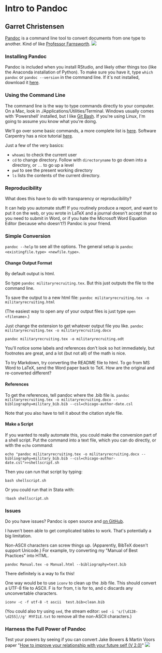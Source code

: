# Intro to Pandoc

## Garret Christensen

[Pandoc](http://pandoc.org/) is a command line tool to convert documents from one type to another. Kind of like [Professor Farnsworth](https://youtu.be/wGKxWatPkd0).
![](http://www.futurama-madhouse.net/bios/bioFarnsworth.jpg)

### Installing Pandoc

Pandoc is included when you install RStudio, and likely other things too (like the Anaconda installation of Python).
To make sure you have it, type `which pandoc` or `pandoc --version` in the command line. If it's not installed, download it [here](https://pandoc.org/installing.html).

### Using the Command Line
The command line is the way to type commands directly to your computer. On a Mac, look in ./Applications/Utilities/Terminal. Windows usually comes with 'Powershell' installed, but I like [Git Bash](https://git-scm.com/download/win).
If you're using Linux, I'm going to assume you know what you're doing.

We'll go over some basic commands, a more complete list is [here](https://lifehacker.com/5633909/who-needs-a-mouse-learn-to-use-the-command-line-for-almost-anything). Software Carpentry has a nice tutorial [here](http://swcarpentry.github.io/shell-novice/).

Just a few of the very basics:
* `whoami` to check the current user
* `cd` to change directory. Follow with `directoryname` to go down into a directory, or `..` to go up a level
* `pwd` to see the present working directory
* `ls` lists the contents of the current directory.

### Reproducibility
What does this have to do with transparency or reproducibility?

It can help you automate stuff! If you routinely produce a report, and want to put it on the web, or you wrote in LaTeX and a journal doesn't accept that so you need to submit in Word, or if you hate the Microsoft Word Equation Editor (because who doesn't?) Pandoc is your friend.

### Simple Conversion

`pandoc --help` to see all the options. The general setup is `pandoc <existingfile.type> <newfile.type>`.


#### Change Output Format
By default output is html.

So type `pandoc militaryrecruiting.tex`. But this just outputs the file to the command line.

To save the output to a new html file: `pandoc militaryrecruiting.tex -o militaryrecruiting.html`

(The easiest way to open any of your output files is just type `open <filename>`.)

Just change the extension to get whatever output file you like.
`pandoc militaryrecruiting.tex -o militaryrecruiting.docx`

`pandoc militaryrecruiting.tex -o militaryrecruiting.odt`

You'll notice some labels and references don't look so hot immediately, but footnotes are great, and a lot (but not all) of the math is nice.

To try Markdown, try converting the README file to html. To go from MS Word to LaTeX, send the Word paper back to TeX. How are the original and re-converted different?

#### References
To get the references, tell pandoc where the .bib file is.
 `pandoc militaryrecruiting.tex -o militaryrecruiting.docx --bibliography=military_bib.bib --csl=chicago-author-date.csl`

Note that you also have to tell it about the citation style file.

#### Make a Script
If you wanted to really automate this, you could make the conversion part of a shell script. Put the command into a text file, which you can do directly, or with the `echo` command:

`echo "pandoc militaryrecruiting.tex -o militaryrecruiting.docx --bibliography=military_bib.bib --csl=chicago-author-date.csl">>shellscript.sh`

Then you can run that script by typing:

`bash shellscript.sh`

Or you could run that in Stata with:

`!bash shellscript.sh`


### Issues
Do you have issues? Pandoc is open source and [on GitHub](https://github.com/jgm/pandoc).

I haven't been able to get complicated tables to work. That's potentially a big limitation.

Non-ASCII characters can screw things up. (Apparently, BibTeX doesn't support Unicode.) For example, try converting my "Manual of Best Practices" into HTML.

`pandoc Manual.tex -o Manual.html --bibliography=test.bib`

There definitely is a way to fix this!

One way would be to use `iconv` to clean up the .bib file. This should convert a UTF-8 file to ASCII. F is for from, t is for to, and c discards any unconvertable characters.

`iconv -c -f utf-8 -t ascii  test.bib>clean.bib`

(You could also try using `sed`, the stream editor: `sed -i 's/[\d128-\d255]//g' MYFILE.txt` to remove all the non-ASCII characters.)

### Harness the Full Power of Pandoc
Test your powers by seeing if you can convert Jake Bowers & Martin Voors paper "[How to improve your relationship with your future self (V 2.0)](https://github.com/jwbowers/workflow)"
![](https://i.pinimg.com/originals/25/e1/0a/25e10a98cf2dd1659dbb9f364343d7f4.jpg)
